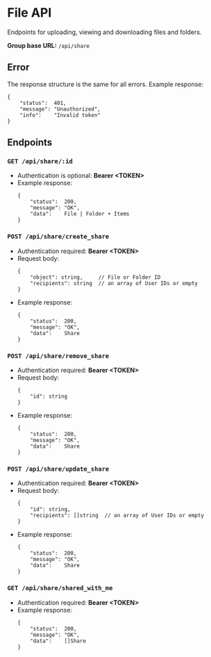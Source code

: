 # File API

Endpoints for uploading, viewing and downloading files and folders.

**Group base URL:** `/api/share`

## Error
The response structure is the same for all errors. 
Example response:
```
{
	"status":  401,
	"message": "Unauthorized",
	"info":    "Invalid token"
}
```

## Endpoints
### `GET /api/share/:id` 
- Authentication is optional: **Bearer \<TOKEN>**
- Example response:
	```
	{
		"status":  200,
		"message": "OK",
		"data":    File | Folder + Items
	}
	```

### `POST /api/share/create_share` 
- Authentication required: **Bearer \<TOKEN>**
- Request body:
	```
	{
		"object": string,     // File or Folder ID
		"recipients": string  // an array of User IDs or empty
	}
	```
- Example response:
	```
	{
		"status":  200,
		"message": "OK",
		"data":    Share
	}
	```

### `POST /api/share/remove_share`
- Authentication required: **Bearer \<TOKEN>**
- Request body:
	```
	{
		"id": string
	}
	```
- Example response:
	```
	{
		"status":  200,
		"message": "OK",
		"data":    Share
	}
	```

### `POST /api/share/update_share`
- Authentication required: **Bearer \<TOKEN>**
- Request body:
	```
	{
		"id": string,
		"recipients": []string  // an array of User IDs or empty
	}
	```
- Example response:
	```
	{
		"status":  200,
		"message": "OK",
		"data":    Share
	}
	```

### `GET /api/share/shared_with_me` 
- Authentication required: **Bearer \<TOKEN>**
- Example response:
	```
	{
		"status":  200,
		"message": "OK",
		"data":    []Share
	}
	```